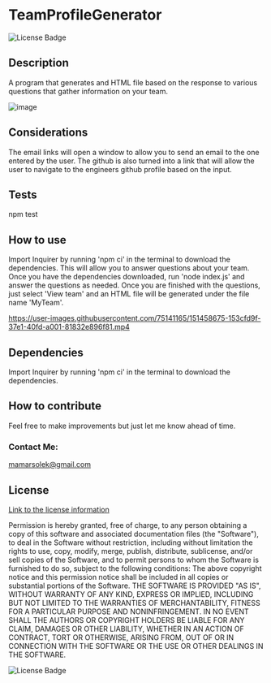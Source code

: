 # TeamProfileGenerator 

![License Badge](https://img.shields.io/badge/license-MIT-blue.svg)

## Description
A program that generates and HTML file based on the response to various questions that gather information on your team.

![image](https://user-images.githubusercontent.com/75141165/151460038-f7bbe135-37e0-4d80-81ba-2c2f39474a37.png)


## Considerations 
The email links will open a window to allow you to send an email to the one entered by the user. The github is also turned into a link that will allow the user to navigate to the engineers github profile based on the input.

## Tests
npm test

## How to use
Import Inquirer by running 'npm ci' in the terminal to download the dependencies. This will allow you to answer questions about your team. Once you have the dependencies downloaded, run 'node index.js' and answer the questions as needed. Once you are finished with the questions, just select 'View team' and an HTML file will be generated under the file name 'MyTeam'.



https://user-images.githubusercontent.com/75141165/151458675-153cfd9f-37e1-40fd-a001-81832e896f81.mp4



## Dependencies
Import Inquirer by running 'npm ci' in the terminal to download the dependencies.

## How to contribute
Feel free to make improvements but just let me know ahead of time. 

### Contact Me:
mamarsolek@gmail.com 




## License
[Link to the license information](https://opensource.org/licenses/MIT)

Permission is hereby granted, free of charge, to any person obtaining a copy of this software and associated documentation files (the "Software"), to deal in the Software without restriction, including without limitation the rights to use, copy, modify, merge, publish, distribute, sublicense, and/or sell copies of the Software, and to permit persons to whom the Software is furnished to do so, subject to the following conditions: 
The above copyright notice and this permission notice shall be included in all copies or substantial portions of the Software. 
 THE SOFTWARE IS PROVIDED "AS IS", WITHOUT WARRANTY OF ANY KIND, EXPRESS OR IMPLIED, INCLUDING BUT NOT LIMITED TO THE WARRANTIES OF MERCHANTABILITY, FITNESS FOR A PARTICULAR PURPOSE AND NONINFRINGEMENT. IN NO EVENT SHALL THE AUTHORS OR COPYRIGHT HOLDERS BE LIABLE FOR ANY CLAIM, DAMAGES OR OTHER LIABILITY, WHETHER IN AN ACTION OF CONTRACT, TORT OR OTHERWISE, ARISING FROM, OUT OF OR IN CONNECTION WITH THE SOFTWARE OR THE USE OR OTHER DEALINGS IN THE SOFTWARE.

![License Badge](https://img.shields.io/badge/license-MIT-blue.svg)
